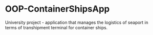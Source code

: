 # OOP-ContainerShipsApp
University project - application that manages the logistics of seaport in terms of transhipment terminal for container ships. 
